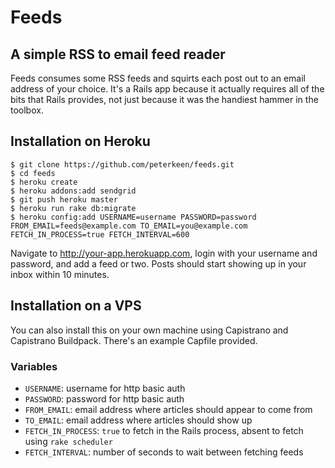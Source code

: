 # Feeds
## A simple RSS to email feed reader

Feeds consumes some RSS feeds and squirts each post out to
an email address of your choice. It's a Rails app because 
it actually requires all of the bits that Rails provides,
not just because it was the handiest hammer in the toolbox.

## Installation on Heroku

    $ git clone https://github.com/peterkeen/feeds.git
    $ cd feeds
    $ heroku create
    $ heroku addons:add sendgrid
    $ git push heroku master
    $ heroku run rake db:migrate
    $ heroku config:add USERNAME=username PASSWORD=password FROM_EMAIL=feeds@example.com TO_EMAIL=you@example.com FETCH_IN_PROCESS=true FETCH_INTERVAL=600

Navigate to http://your-app.herokuapp.com, login with your username and password,
and add a feed or two. Posts should start showing up in your inbox within 10 minutes.

## Installation on a VPS

You can also install this on your own machine using Capistrano and Capistrano Buildpack. There's an example Capfile provided.

### Variables

* `USERNAME`: username for http basic auth
* `PASSWORD`: password for http basic auth
* `FROM_EMAIL`: email address where articles should appear to come from
* `TO_EMAIL`: email address where articles should show up
* `FETCH_IN_PROCESS`: `true` to fetch in the Rails process, absent to fetch using `rake scheduler`
* `FETCH_INTERVAL`: number of seconds to wait between fetching feeds
